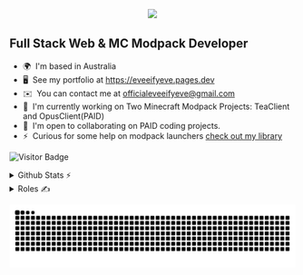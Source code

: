 <p align="center">
  <a href="https://skillicons.dev">
    <img src="https://go-skill-icons.vercel.app/api/icons?i=ts,react,html,css,wasm,astro,bootstrap,angular,flutter,solidjs,tailwind,threejs,tauri,electron,vue,go,gradle,godot,jquery,kotlin,lua,mongodb,nextjs,replit,rust,zig,cpp,cmake,sass,supabase,sqlite,prisma,swift,svg,vscode,webpack,vim,nix,gleam,maven,java,docker,gatsby,github,nginx,nodejs,postman,vite,ps,pr,githubactions&perline=13" />
  </a>
</p>


Full Stack Web & MC Modpack Developer
-------------------------

*   🌍  I'm based in Australia
*   🖥️  See my portfolio at https://eveeifyeve.pages.dev
*   ✉️  You can contact me at [officialeveeifyeve@gmail.com](mailto:officialeveeifyeve@gmail.com)
*   🚀  I'm currently working on Two Minecraft Modpack Projects: TeaClient and OpusClient(PAID)
*   🤝  I'm open to collaborating on PAID coding projects.
*   ⚡  Curious for some help on modpack launchers [check out my library](https://github.com/minecraft-essentials)

![Visitor Badge](https://visitor-badge.laobi.icu/badge?page_id=eveeifyeve.eveeifyeve&left_color=royalblue&right_color=mediumpurple&left_text=People%20Visited:)

<details>
  <summary>Github Stats ⚡</summary>
  <img src="https://github-readme-stats.vercel.app/api?username=eveeifyeve&bg_color=30,34e8ff,9e26ff&title_color=000&text_color=fff" height="150" alt="stats graph"/>
  <img src="https://github-readme-stats.vercel.app/api/top-langs?username=eveeifyeve&locale=en&hide_title=false&layout=compact&card_width=320&langs_count=5&bg_color=30,34e8ff,9e26ff&hide_border=false&order=2&title_color=000&text_color=fff" height="150" alt="languages graph"  />
</details>
<details>
  <summary>Roles ✍️</summary>
Major Projects/Company’s
- TeaClient: CEO/Founder,
- OpusClient: Developer,

Opensource Projects: 
- Evolutify: CEO,
- Cordevall CEO
- Minecraft-essentials Owner
</details>


![Snake](https://raw.githubusercontent.com/eveeifyeve/eveeifyeve/output/snake.svg)
